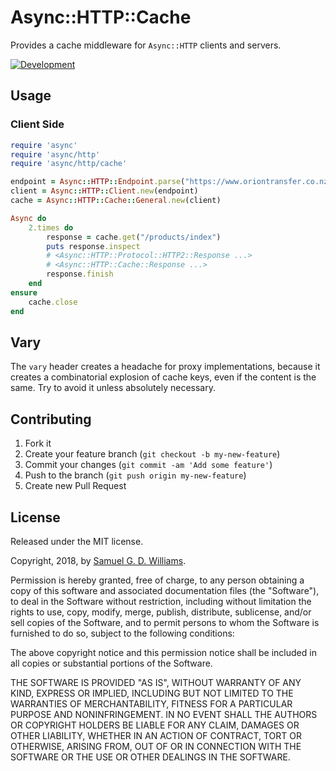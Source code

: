 # Async::HTTP::Cache

Provides a cache middleware for `Async::HTTP` clients and servers.

[![Development](https://github.com/socketry/async-http-cache/workflows/Development/badge.svg?branch=master)](https://github.com/socketry/async-http-cache/actions?workflow=Development)

## Usage

### Client Side

```ruby
require 'async'
require 'async/http'
require 'async/http/cache'

endpoint = Async::HTTP::Endpoint.parse("https://www.oriontransfer.co.nz")
client = Async::HTTP::Client.new(endpoint)
cache = Async::HTTP::Cache::General.new(client)

Async do
	2.times do
		response = cache.get("/products/index")
		puts response.inspect
		# <Async::HTTP::Protocol::HTTP2::Response ...>
		# <Async::HTTP::Cache::Response ...>
		response.finish
	end
ensure
	cache.close
end
```

## Vary

The `vary` header creates a headache for proxy implementations, because it creates a combinatorial explosion of cache keys, even if the content is the same. Try to avoid it unless absolutely necessary.

## Contributing

1. Fork it
2. Create your feature branch (`git checkout -b my-new-feature`)
3. Commit your changes (`git commit -am 'Add some feature'`)
4. Push to the branch (`git push origin my-new-feature`)
5. Create new Pull Request


## License

Released under the MIT license.

Copyright, 2018, by [Samuel G. D. Williams](http://www.codeotaku.com/samuel-williams).

Permission is hereby granted, free of charge, to any person obtaining a copy
of this software and associated documentation files (the "Software"), to deal
in the Software without restriction, including without limitation the rights
to use, copy, modify, merge, publish, distribute, sublicense, and/or sell
copies of the Software, and to permit persons to whom the Software is
furnished to do so, subject to the following conditions:

The above copyright notice and this permission notice shall be included in
all copies or substantial portions of the Software.

THE SOFTWARE IS PROVIDED "AS IS", WITHOUT WARRANTY OF ANY KIND, EXPRESS OR
IMPLIED, INCLUDING BUT NOT LIMITED TO THE WARRANTIES OF MERCHANTABILITY,
FITNESS FOR A PARTICULAR PURPOSE AND NONINFRINGEMENT. IN NO EVENT SHALL THE
AUTHORS OR COPYRIGHT HOLDERS BE LIABLE FOR ANY CLAIM, DAMAGES OR OTHER
LIABILITY, WHETHER IN AN ACTION OF CONTRACT, TORT OR OTHERWISE, ARISING FROM,
OUT OF OR IN CONNECTION WITH THE SOFTWARE OR THE USE OR OTHER DEALINGS IN
THE SOFTWARE.
